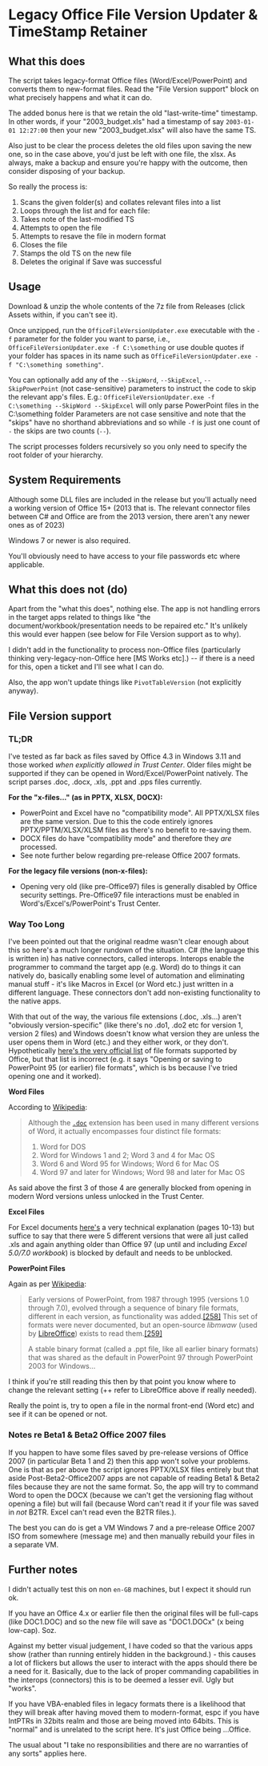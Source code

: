 # Legacy Office File Version Updater & TimeStamp Retainer

## What this does

The script takes legacy-format Office files (Word/Excel/PowerPoint) and converts them to new-format files. Read the "File Version support" block on what precisely happens and what it can do.

The added bonus here is that we retain the old "last-write-time" timestamp. In other words, if your "2003_budget.xls" had a timestamp of say `2003-01-01 12:27:00` then your new "2003_budget.xlsx" will also have the same TS.

Also just to be clear the process deletes the old files upon saving the new one, so in the case above, you'd just be left with one file, the xlsx. As always, make a backup and ensure you're happy with the outcome, then consider disposing of your backup.

So really the process is:
1. Scans the given folder(s) and collates relevant files into a list
2. Loops through the list and for each file:
3. Takes note of the last-modified TS
4. Attempts to open the file
5. Attempts to resave the file in modern format
6. Closes the file
7. Stamps the old TS on the new file
8. Deletes the original if Save was successful

## Usage

Download & unzip the whole contents of the 7z file from Releases (click Assets within, if you can't see it). 

Once unzipped, run the `OfficeFileVersionUpdater.exe` executable with the `-f` parameter for the folder you want to parse, i.e., `OfficeFileVersionUpdater.exe -f C:\something` or use double quotes if your folder has spaces in its name such as `OfficeFileVersionUpdater.exe -f "C:\something something"`. 

You can optionally add any of the `--SkipWord`, `--SkipExcel`, `--SkipPowerPoint` (not case-sensitive) parameters to instruct the code to skip the relevant app's files. E.g.: `OfficeFileVersionUpdater.exe -f C:\something --SkipWord --SkipExcel` will only parse PowerPoint files in the C:\something folder 
Parameters are not case sensitive and note that the "skips" have no shorthand abbreviations and so while `-f` is just one count of `-` the skips are two counts (`--`).

The script processes folders recursively so you only need to specify the root folder of your hierarchy.

## System Requirements

Although some DLL files are included in the release but you'll actually need a working version of Office 15+ (2013 that is. The relevant connector files between C# and Office are from the 2013 version, there aren't any newer ones as of 2023)

Windows 7 or newer is also required.

You'll obviously need to have access to your file passwords etc where applicable.

## What this does not (do)

Apart from the "what this does", nothing else. The app is not handling errors in the target apps related to things like "the document/workbook/presentation needs to be repaired etc." It's unlikely this would ever happen (see below for File Version support as to why).

I didn't add in the functionality to process non-Office files (particularly thinking very-legacy-non-Office here [MS Works etc].) -- if there is a need for this, open a ticket and I'll see what I can do.

Also, the app won't update things like `PivotTableVersion` (not explicitly anyway).

## File Version support

### TL;DR

I've tested as far back as files saved by Office 4.3 in Windows 3.11 and those worked *when explicitly allowed in Trust Center*. Older files might be supported if they can be opened in Word/Excel/PowerPoint natively.
The script parses .doc, .docx, .xls, .ppt and .pps files currently.

**For the "x-files..." (as in PPTX, XLSX, DOCX):**

- PowerPoint and Excel have no "compatibility mode". All PPTX/XLSX files are the same version. Due to this the code entirely ignores PPTX/PPTM/XLSX/XLSM files as there's no benefit to re-saving them.
- DOCX files do have "compatibility mode" and therefore they _are_ processed. 
- See note further below regarding pre-release Office 2007 formats.

**For the legacy file versions (non-x-files):**

- Opening very old (like pre-Office97) files is generally disabled by Office security settings. Pre-Office97 file interactions must be enabled in Word's/Excel's/PowerPoint's Trust Center.

### Way Too Long

I've been pointed out that the original readme wasn't clear enough about this so here's a much longer rundown of the situation. 
C# (the language this is written in) has native connectors, called interops. Interops enable the programmer to command the target app (e.g. Word) do to things it can natively do, basically enabling some level of automation and eliminating manual stuff - it's like Macros in Excel (or Word etc.) just written in a different language. These connectors don't add non-existing functionality to the native apps.

With that out of the way, the various file extensions (.doc, .xls...) aren't "obviously version-specific" (like there's no .do1, .do2 etc for version 1, version 2 files) and Windows doesn't know what version they are unless the user opens them in Word (etc.) and they either work, or they don't. Hypothetically [here's the very official list](https://learn.microsoft.com/en-us/deployoffice/compat/office-file-format-reference) of file formats supported by Office, but that list is incorrect (e.g. it says "Opening or saving to PowerPoint 95 (or earlier) file formats", which is bs because I've tried opening one and it worked).

**Word Files**

According to [Wikipedia](https://en.wikipedia.org/wiki/Microsoft_Word#Filename_extensions):

> Although the  [`.doc`](https://en.wikipedia.org/wiki/Doc_(computing)
> "Doc (computing)")  extension has been used in many different versions
> of Word, it actually encompasses four distinct file formats:
> 
> 1.  Word for DOS
> 2.  Word for Windows 1 and 2; Word 3 and 4 for Mac OS
> 3.  Word 6 and Word 95 for Windows; Word 6 for Mac OS
> 4.  Word 97 and later for Windows; Word 98 and later for Mac OS

As said above the first 3 of those 4 are generally blocked from opening in modern Word versions unless unlocked in the Trust Center.

**Excel Files**

For Excel documents [here's](http://www.openoffice.org/sc/excelfileformat.pdf) a very technical explanation (pages 10-13) but suffice to say that there were 5 different versions that were all just called .xls and again anything older than Office 97 (up until and including *Excel 5.0/7.0 workbook*) is blocked by default and needs to be unblocked.

**PowerPoint Files**

Again as per [Wikipedia](https://en.wikipedia.org/wiki/Microsoft_PowerPoint#Binary_%281987%E2%80%932007%29):

> Early versions of PowerPoint, from 1987 through 1995 (versions 1.0
> through 7.0), evolved through a sequence of binary file formats,
> different in each version, as functionality was
> added.[[258]](https://en.wikipedia.org/wiki/Microsoft_PowerPoint#cite_note-early-file-compatibility-258)
> This set of formats were never documented, but an open-source 
> _libmwaw_  (used by  [LibreOffice](https://en.wikipedia.org/wiki/LibreOffice
> "LibreOffice")) exists to read
> them.[[259]](https://en.wikipedia.org/wiki/Microsoft_PowerPoint#cite_note-259)
> 
> A stable binary format (called a .ppt file, like all earlier binary
> formats) that was shared as the default in PowerPoint 97 through
> PowerPoint 2003 for Windows...

I think if you're still reading this then by that point you know where to change the relevant setting (++ refer to LibreOffice above if really needed).

Really the point is, try to open a file in the normal front-end (Word etc) and see if it can be opened or not.

### Notes re Beta1 & Beta2 Office 2007 files

If you happen to have some files saved by pre-release versions of Office 2007 (in particular Beta 1 and 2) then this app won't solve your problems. One is that as per above the script ignores PPTX/XLSX files entirely but that aside Post-Beta2-Office2007 apps are not capable of reading Beta1 & Beta2 files because they are not the same format. So, the app will try to command Word to open the DOCX (because we can't get the versioning flag without opening a file) but will fail (because Word can't read it if your file was saved in _not_ B2TR. Excel can't read even the B2TR files.).

The best you can do is get a VM Windows 7 and a pre-release Office 2007 ISO from somewhere (message me) and then manually rebuild your files in a separate VM. 

## Further notes

I didn't actually test this on non `en-GB` machines, but I expect it should run ok.

If you have an Office 4.x or earlier file then the original files will be full-caps (like DOC1.DOC) and so the new file will save as "DOC1.DOCx" (x being low-cap). Soz.

Against my better visual judgement, I have coded so that the various apps show (rather than running entirely hidden in the background.) - this causes a lot of flickers but allows the user to interact with the apps should there be a need for it. Basically, due to the lack of proper commanding capabilities in the interops (connectors) this is to be deemed a lesser evil. Ugly but "works".

If you have VBA-enabled files in legacy formats there is a likelihood that they will break after having moved them to modern-format, espc if you have IntPTRs in 32bits realm and those are being moved into 64bits. This is "normal" and is unrelated to the script here. It's just Office being ...Office.

The usual about "I take no responsibilities and there are no warranties of any sorts" applies here.